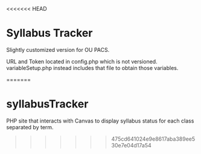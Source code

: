 <<<<<<< HEAD
# Syllabus Tracker

Slightly customized version for OU PACS.

    
URL and Token located in config.php which is not versioned. 
variableSetup.php instead includes that file to obtain those variables.
 
=======
# syllabusTracker
PHP site that interacts with Canvas to display syllabus status for each class separated by term.
>>>>>>> 475cd641024e9e8617aba389ee530e7e04d17a54
